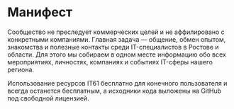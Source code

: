 # Манифест

Сообщество не преследует коммерческих целей и не аффилировано с конкретными компаниями. Главная задача — общение, обмен опытом, знакомства и полезные контакты среди IT-специалистов в Ростове и области. Для этого мы собираем в одном месте информацию обо всех мероприятиях, личностях, компаниях и событиях IT-сферы нашего региона.

Использование ресурсов IT61 бесплатно для конечного пользователя и всегда останется бесплатным, а исходники кода выложены на GitHub под свободной лицензией.
